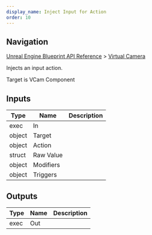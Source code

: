 ```yaml
---
display_name: Inject Input for Action
order: 10
---
```

## Navigation

[Unreal Engine Blueprint API Reference](https://dev.epicgames.com/documentation/en-us/unreal-engine/BlueprintAPI) > [Virtual Camera](https://dev.epicgames.com/documentation/en-us/unreal-engine/BlueprintAPI/VirtualCamera_1)

Injects an input action.

Target is VCam Component

## Inputs

| Type | Name | Description |
| --- | --- | --- |
| exec | In |  |
| object | Target |  |
| object | Action |  |
| struct | Raw Value |  |
| object | Modifiers |  |
| object | Triggers |  |

## Outputs

| Type | Name | Description |
| --- | --- | --- |
| exec | Out |  |
